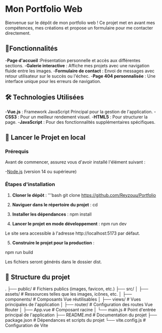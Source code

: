 # Mon Portfolio Web

Bienvenue sur le dépôt de mon portfolio web !
Ce projet met en avant mes compétences, mes créations et propose un formulaire pour me contacter directement.

## 🌟Fonctionnalités

-**Page d'accueil** :Présentation personnelle et accès aux différentes sections.
-**Galerie interactive** : Affiche mes projets avec une navigation fluide entre les images.
-**Formulaire de contact** : Envoi de messages avec retour utilisateur sur le succès ou l'échec.
-**Page 404 personnalisée** : Une interface unique pour les erreurs de navigation.

## 🛠️ Technologies Utilisées

-**Vue.js** : Framework JavaScript Principal pour la gestion de l'application.
-**CSS3** : Pour un meilleur rendement visuel.
-**HTML5** : Pour structurer la page.
-**JavaScript** : Pour des fonctionnalités supplémentaires spécifiques.

## 🚀 Lancer le Projet en local

### Prérequis

Avant de commencer, assurez vous d'avoir installé l'élément suivant :

-[Node.js](https://nodejs.org/) (version 14 ou supérieure)

### Étapes d'installation

1. **Cloner le dépôt** : 
'''bash
git clone https://github.com/Reyzouu/Portfolio

2. **Naviguer dans le répertoire du projet** :
cd 

3. **Installer les dépendances** :
npm install

4. **Lancer le projet en mode développement** :
npm run dev

Le site sera accessible à l'adresse http://localhost:5173 par défaut.

5. **Construire le projet pour la production** :

npm run build

Les fichiers seront générés dans le dossier dist.


## 📁 Structure du projet 
.
├── public/         # Fichiers publics (images, favicon, etc.)
├── src/
│   ├── assets/     # Ressources telles que les images, icônes, etc.
│   ├── components/ # Composants Vue réutilisables
│   ├── views/      # Vues principales de l'application
│   ├── router/     # Configuration des routes Vue Router
│   ├── App.vue     # Composant racine
│   └── main.js     # Point d'entrée principal de l'application
├── README.md       # Documentation du projet
├── package.json    # Dépendances et scripts du projet
└── vite.config.js  # Configuration de Vite












